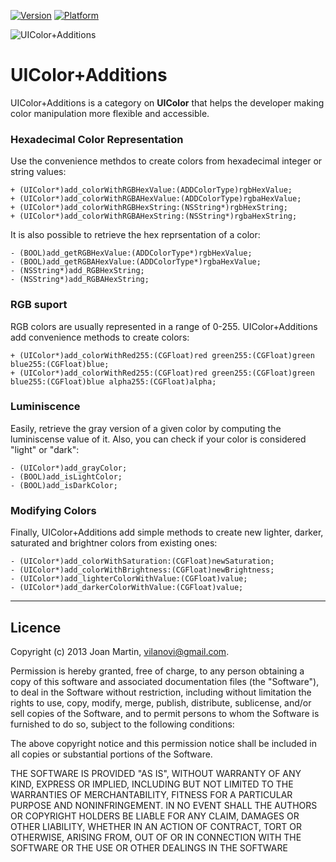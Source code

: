  [![Version](https://cocoapod-badges.herokuapp.com/v/UIColor+Additions/badge.png)](http://cocoadocs.org/docsets/UIColor+Additions) 
[![Platform](https://cocoapod-badges.herokuapp.com/p/UIColor+Additions/badge.png)](http://cocoadocs.org/docsets/UIColor+Additions) 

![UIColor+Additions](https://raw.githubusercontent.com/vilanovi/UIColor+Additions/master/Images/UIColorAdditionsLogo.jpg)

UIColor+Additions
=================

UIColor+Additions is a category on **UIColor** that helps the developer making color manipulation more flexible and accessible.

### Hexadecimal Color Representation

Use the convenience methdos to create colors from hexadecimal integer or string values:

    + (UIColor*)add_colorWithRGBHexValue:(ADDColorType)rgbHexValue;
    + (UIColor*)add_colorWithRGBAHexValue:(ADDColorType)rgbaHexValue;
    + (UIColor*)add_colorWithRGBHexString:(NSString*)rgbHexString;
    + (UIColor*)add_colorWithRGBAHexString:(NSString*)rgbaHexString;

It is also possible to retrieve the hex reprsentation of a color:

    - (BOOL)add_getRGBHexValue:(ADDColorType*)rgbHexValue;
    - (BOOL)add_getRGBAHexValue:(ADDColorType*)rgbaHexValue;
    - (NSString*)add_RGBHexString;
    - (NSString*)add_RGBAHexString;

### RGB suport

RGB colors are usually represented in a range of 0-255. UIColor+Additions add convenience methods to create colors:

    + (UIColor*)add_colorWithRed255:(CGFloat)red green255:(CGFloat)green blue255:(CGFloat)blue;
    + (UIColor*)add_colorWithRed255:(CGFloat)red green255:(CGFloat)green blue255:(CGFloat)blue alpha255:(CGFloat)alpha;

### Luminiscence

Easily, retrieve the gray version of a given color by computing the luminiscense value of it. Also, you can check if your color is considered "light" or "dark":

    - (UIColor*)add_grayColor;
    - (BOOL)add_isLightColor;
    - (BOOL)add_isDarkColor;

### Modifying Colors

Finally, UIColor+Additions add simple methods to create new lighter, darker, saturated and brightner colors from existing ones:

    - (UIColor*)add_colorWithSaturation:(CGFloat)newSaturation;
    - (UIColor*)add_colorWithBrightness:(CGFloat)newBrightness;
    - (UIColor*)add_lighterColorWithValue:(CGFloat)value;
    - (UIColor*)add_darkerColorWithValue:(CGFloat)value;

---
## Licence ##

Copyright (c) 2013 Joan Martin, vilanovi@gmail.com.

Permission is hereby granted, free of charge, to any person obtaining a copy of this software and associated documentation files (the "Software"), to deal in the Software without restriction, including without limitation the rights to use, copy, modify, merge, publish, distribute, sublicense, and/or sell copies of the Software, and to permit persons to whom the Software is furnished to do so, subject to the following conditions:

The above copyright notice and this permission notice shall be included in all copies or substantial portions of the Software.

THE SOFTWARE IS PROVIDED "AS IS", WITHOUT WARRANTY OF ANY KIND, EXPRESS OR IMPLIED, INCLUDING BUT NOT LIMITED TO THE WARRANTIES OF MERCHANTABILITY, FITNESS FOR A PARTICULAR PURPOSE AND NONINFRINGEMENT. IN NO EVENT SHALL THE AUTHORS OR COPYRIGHT HOLDERS BE LIABLE FOR ANY CLAIM, DAMAGES OR OTHER LIABILITY, WHETHER IN AN ACTION OF CONTRACT, TORT OR OTHERWISE, ARISING FROM, OUT OF OR IN CONNECTION WITH THE SOFTWARE OR THE USE OR OTHER DEALINGS IN THE SOFTWARE
